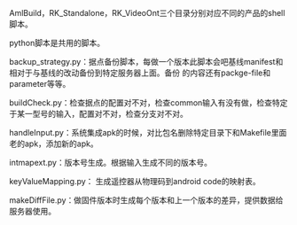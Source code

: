 AmlBuild，RK_Standalone，RK_VideoOnt三个目录分别对应不同的产品的shell脚本。

python脚本是共用的脚本。

backup_strategy.py：据点备份脚本，每做一个版本此脚本会吧基线manifest和相对于与基线的改动备份到特定服务器上面。备份 的内容还有packge-file和parameter等等。

buildCheck.py：检查据点的配置对不对，检查common输入有没有做，检查特定于某一型号的输入，配置对不对，检查分支对不对。

handleInput.py：系统集成apk的时候，对比包名删除特定目录下和Makefile里面老的apk，添加新的apk。

intmapext.py：版本号生成。根据输入生成不同的版本号。

keyValueMapping.py： 生成遥控器从物理码到android code的映射表。

makeDiffFile.py：做固件版本时生成每个版本和上一个版本的差异，提供数据给服务器使用。
